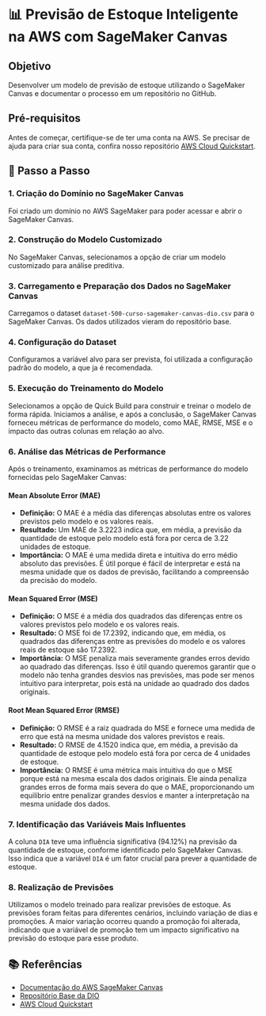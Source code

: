 # 📊 Previsão de Estoque Inteligente na AWS com SageMaker Canvas

## Objetivo
Desenvolver um modelo de previsão de estoque utilizando o SageMaker Canvas e documentar o processo em um repositório no GitHub.

## Pré-requisitos
Antes de começar, certifique-se de ter uma conta na AWS. Se precisar de ajuda para criar sua conta, confira nosso repositório [AWS Cloud Quickstart](https://github.com/digitalinnovationone/lab-aws-sagemaker-canvas-estoque).


## 🎯 Passo a Passo

### 1. Criação do Domínio no SageMaker Canvas
Foi criado um domínio no AWS SageMaker para poder acessar e abrir o SageMaker Canvas.

### 2. Construção do Modelo Customizado
No SageMaker Canvas, selecionamos a opção de criar um modelo customizado para análise preditiva.

### 3. Carregamento e Preparação dos Dados no SageMaker Canvas
Carregamos o dataset `dataset-500-curso-sagemaker-canvas-dio.csv` para o SageMaker Canvas. Os dados utilizados vieram do repositório base. 

### 4. Configuração do Dataset
Configuramos a variável alvo para ser prevista, foi utilizada a configuração padrão do modelo, a que ja é recomendada.

### 5. Execução do Treinamento do Modelo
Selecionamos a opção de Quick Build para construir e treinar o modelo de forma rápida. Iniciamos a análise, e após a conclusão, o SageMaker Canvas forneceu métricas de performance do modelo, como MAE, RMSE, MSE e o impacto das outras colunas em relação ao alvo.

### 6. Análise das Métricas de Performance
Após o treinamento, examinamos as métricas de performance do modelo fornecidas pelo SageMaker Canvas:

#### Mean Absolute Error (MAE)
- **Definição:** O MAE é a média das diferenças absolutas entre os valores previstos pelo modelo e os valores reais.
- **Resultado:** Um MAE de 3.2223 indica que, em média, a previsão da quantidade de estoque pelo modelo está fora por cerca de 3.22 unidades de estoque.
- **Importância:** O MAE é uma medida direta e intuitiva do erro médio absoluto das previsões. É útil porque é fácil de interpretar e está na mesma unidade que os dados de previsão, facilitando a compreensão da precisão do modelo.

#### Mean Squared Error (MSE)
- **Definição:** O MSE é a média dos quadrados das diferenças entre os valores previstos pelo modelo e os valores reais.
- **Resultado:** O MSE foi de 17.2392, indicando que, em média, os quadrados das diferenças entre as previsões do modelo e os valores reais de estoque são 17.2392.
- **Importância:** O MSE penaliza mais severamente grandes erros devido ao quadrado das diferenças. Isso é útil quando queremos garantir que o modelo não tenha grandes desvios nas previsões, mas pode ser menos intuitivo para interpretar, pois está na unidade ao quadrado dos dados originais.

#### Root Mean Squared Error (RMSE)
- **Definição:** O RMSE é a raiz quadrada do MSE e fornece uma medida de erro que está na mesma unidade dos valores previstos e reais.
- **Resultado:** O RMSE de 4.1520 indica que, em média, a previsão da quantidade de estoque pelo modelo está fora por cerca de 4 unidades de estoque.
- **Importância:** O RMSE é uma métrica mais intuitiva do que o MSE porque está na mesma escala dos dados originais. Ele ainda penaliza grandes erros de forma mais severa do que o MAE, proporcionando um equilíbrio entre penalizar grandes desvios e manter a interpretação na mesma unidade dos dados.

### 7. Identificação das Variáveis Mais Influentes
A coluna `DIA` teve uma influência significativa (94.12%) na previsão da quantidade de estoque, conforme identificado pelo SageMaker Canvas. Isso indica que a variável `DIA` é um fator crucial para prever a quantidade de estoque.

### 8. Realização de Previsões
Utilizamos o modelo treinado para realizar previsões de estoque. As previsões foram feitas para diferentes cenários, incluindo variação de dias e promoções. A maior variação ocorreu quando a promoção foi alterada, indicando que a variável de promoção tem um impacto significativo na previsão do estoque para esse produto.


## 📚 Referências
- [Documentação do AWS SageMaker Canvas](https://docs.aws.amazon.com/sagemaker/latest/dg/canvas.html)
- [Repositório Base da DIO](https://github.com/digitalinnovationone/lab-aws-sagemaker-canvas-estoque)
- [AWS Cloud Quickstart](https://github.com/digitalinnovationone/lab-aws-sagemaker-canvas-estoque)
